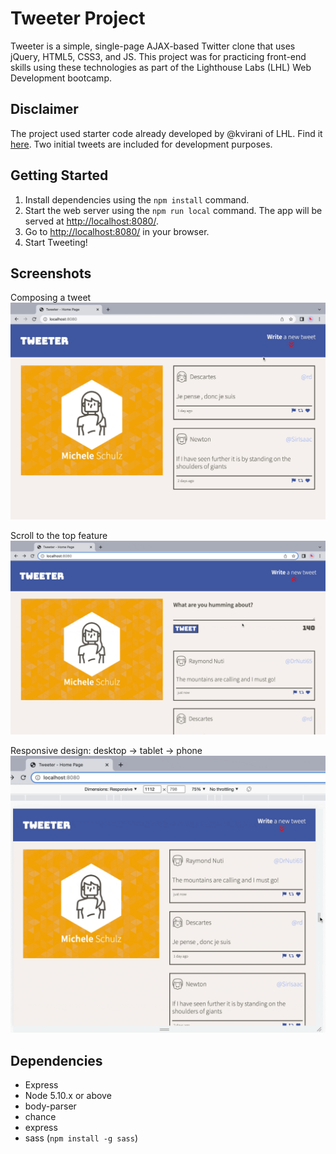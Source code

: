 # Tweeter Project

Tweeter is a simple, single-page AJAX-based Twitter clone that uses jQuery, HTML5, CSS3, and JS. This project was for practicing front-end skills using these technologies as part of the Lighthouse Labs (LHL) Web Development bootcamp. 

## Disclaimer

The project used starter code already developed by @kvirani of LHL.  Find it [here](https://github.com/lighthouse-labs/tweeter). 
Two initial tweets are included for development purposes.

## Getting Started

1. Install dependencies using the `npm install` command.
3. Start the web server using the `npm run local` command. The app will be served at <http://localhost:8080/>.
4. Go to <http://localhost:8080/> in your browser.
5. Start Tweeting! 

## Screenshots
Composing a tweet
!['Composing a tweet'](https://github.com/schmmv/tweeter/blob/master/docs/new-tweet.gif?raw=true)

Scroll to the top feature
!['Scroll to top feature'](https://github.com/schmmv/tweeter/blob/master/docs/scroll-up.gif?raw=true)

Responsive design: desktop -> tablet -> phone
!['Responsive design'](https://github.com/schmmv/tweeter/blob/master/docs/responsive.gif?raw=true)


## Dependencies

- Express
- Node 5.10.x or above
- body-parser
- chance
- express
- sass (`npm install -g sass`)

